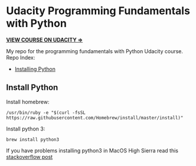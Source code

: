 # Udacity Programming Fundamentals with Python

[__VIEW COURSE ON UDACITY =>__](https://www.udacity.com/course/programming-foundations-with-python--ud036)


My repo for the programming fundamentals with Python Udacity course. Repo Index:

- [Installing Python](#install)


## <a name="install">Install Python</a>

Install homebrew:

```
/usr/bin/ruby -e "$(curl -fsSL https://raw.githubusercontent.com/Homebrew/install/master/install)"
```

Install python 3:

```
brew install python3
```

If you have problems installing python3 in MacOS High Sierra read this [stackoverflow post](https://stackoverflow.com/questions/47255517/brew-install-python3-didnt-install-pip3)
